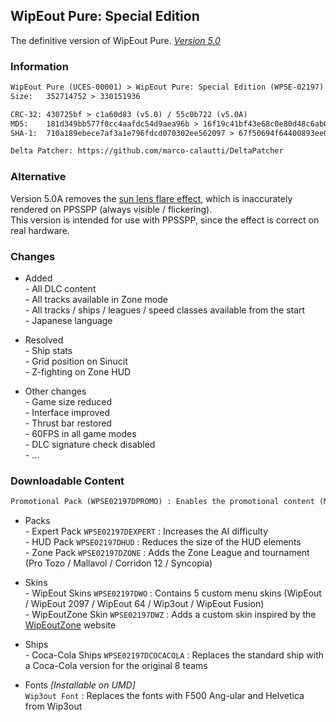 ## WipEout Pure: Special Edition
The definitive version of WipEout Pure. [*Version 5.0*](https://mega.nz/folder/lMRVELoR#01a4KaUDbCycjlrDgq5UdQ/folder/NYYxQB5a)

### Information
```diff
WipEout Pure (UCES-00001) > WipEout Pure: Special Edition (WPSE-02197)
Size:   352714752 > 330151936

CRC-32: 430725bf > c1a60d83 (v5.0) / 55c0b722 (v5.0A)
MD5:    181d349bb577f0cc4aafdc54d9aea96b > 16f19c41bf43e68c0e80d48c6ab07815 (v5.0) / 1117090514794e24259e0aaa7cc43180 (v5.0A)
SHA-1:  710a189ebece7af3a1e796fdcd070302ee562097 > 67f50694f64400893ee0ab2a0c05a8413c4b7701 (v5.0) / aef76f7a88f56f0f6a133199c945187b2395b40a (v5.0A)

Delta Patcher: https://github.com/marco-calautti/DeltaPatcher
```

### Alternative
Version 5.0A removes the [sun lens flare effect](https://github.com/hrydgard/ppsspp/issues/13344), which is inaccurately rendered on PPSSPP (always visible / flickering).  
This version is intended for use with PPSSPP, since the effect is correct on real hardware.

### Changes
- Added  
*-* All DLC content  
*-* All tracks available in Zone mode  
*-* All tracks / ships / leagues / speed classes available from the start  
*-* Japanese language

- Resolved  
*-* Ship stats  
*-* Grid position on Sinucit  
*-* Z-fighting on Zone HUD

- Other changes  
*-* Game size reduced  
*-* Interface improved  
*-* Thrust bar restored  
*-* 60FPS in all game modes  
*-* DLC signature check disabled  
*-* …

### Downloadable Content
```diff
Promotional Pack (WPSE02197DPROMO) : Enables the promotional content (MediEvil, Puma, Sci Fi, Coca-Cola, Stealth, …)
```
- Packs  
*-* Expert Pack `WPSE02197DEXPERT` : Increases the AI difficulty  
*-* HUD Pack `WPSE02197DHUD` : Reduces the size of the HUD elements  
*-* Zone Pack `WPSE02197DZONE` : Adds the Zone League and tournament (Pro Tozo / Mallavol / Corridon 12 / Syncopia)

- Skins  
*-* WipEout Skins `WPSE02197DWO` : Contains 5 custom menu skins (WipEout / WipEout 2097 / WipEout 64 / Wip3out / WipEout Fusion)  
*-* WipEoutZone Skin `WPSE02197DWZ` : Adds a custom skin inspired by the [WipEoutZone](https://www.wipeoutzone.com/forum/showthread.php?2809-WipeoutZonE-Skin) website

- Ships  
*-* Coca-Cola Ships `WPSE02197DCOCACOLA` : Replaces the standard ship with a Coca-Cola version for the original 8 teams

- Fonts *[Installable on UMD]*  
`Wip3out Font` : Replaces the fonts with F500 Ang-ular and Helvetica from Wip3out
